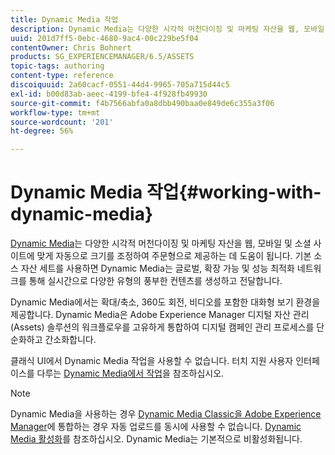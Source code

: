 ```yaml
---
title: Dynamic Media 작업
description: Dynamic Media는 다양한 시각적 머천다이징 및 마케팅 자산을 웹, 모바일 및 소셜 사이트에 맞게 자동으로 크기를 조정하여 주문형으로 제공하는 데 도움이 됩니다. 기본 소스 자산 세트를 사용하면 Dynamic Media는 글로벌, 확장 가능 및 성능 최적화 네트워크를 통해 실시간으로 다양한 유형의 풍부한 컨텐츠를 생성하고 전달합니다.
uuid: 201d7ff5-0ebc-4680-9ac4-00c229be5f04
contentOwner: Chris Bohnert
products: SG_EXPERIENCEMANAGER/6.5/ASSETS
topic-tags: authoring
content-type: reference
discoiquuid: 2a60cacf-0551-44d4-9965-705a715d44c5
exl-id: b00d83ab-aeec-4199-bfe4-4f928fb49930
source-git-commit: f4b7566abfa0a8dbb490baa0e849de6c355a3f06
workflow-type: tm+mt
source-wordcount: '201'
ht-degree: 56%

---
```


# Dynamic Media 작업{#working-with-dynamic-media}

[Dynamic Media](https://business.adobe.com/products/experience-manager/assets/dynamic-media.html)는 다양한 시각적 머천다이징 및 마케팅 자산을 웹, 모바일 및 소셜 사이트에 맞게 자동으로 크기를 조정하여 주문형으로 제공하는 데 도움이 됩니다. 기본 소스 자산 세트를 사용하면 Dynamic Media는 글로벌, 확장 가능 및 성능 최적화 네트워크를 통해 실시간으로 다양한 유형의 풍부한 컨텐츠를 생성하고 전달합니다.

Dynamic Media에서는 확대/축소, 360도 회전, 비디오를 포함한 대화형 보기 환경을 제공합니다. Dynamic Media은 Adobe Experience Manager 디지털 자산 관리(Assets) 솔루션의 워크플로우를 고유하게 통합하여 디지털 캠페인 관리 프로세스를 단순화하고 간소화합니다.

클래식 UI에서 Dynamic Media 작업을 사용할 수 없습니다. 터치 지원 사용자 인터페이스를 다루는 [Dynamic Media에서 작업](/help/assets/dynamic-media.md)을 참조하십시오.

>[!NOTE]
>
>Dynamic Media을 사용하는 경우 [Dynamic Media Classic을 Adobe Experience Manager](/help/sites-administering/scene7.md)에 통합하는 경우 자동 업로드를 동시에 사용할 수 없습니다. [Dynamic Media 활성화](/help/assets/config-dynamic.md#enabling-dynamic-media)를 참조하십시오. Dynamic Media는 기본적으로 비활성화됩니다.
